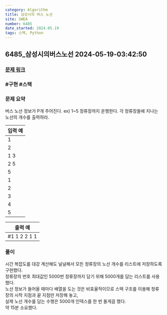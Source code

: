 ```yaml
---
category: Algorithm
title: 삼성시의 버스 노선
site: SWEA
number: 6485
date_started: 2024.05.19
tags: 스택, Python
---
```


## 6485\_삼성시의버스노선 2024-05-19-03:42:50

### [문제 링크](https://swexpertacademy.com/main/code/problem/problemDetail.do?contestProbId=AWczm7QaACgDFAWn)

### #구현 #스택

### 문제 요약

버스 노선 정보가 P개 주어진다. ex) 1~5 정류장까지 운행한다. 각 정류장들에 지나는 노선의 개수를 출력하라.

| 입력 예 |
| ------- |
| 1       |
| 2       |
| 1 3     |
| 2 5     |
| 5       |
| 1       |
| 2       |
| 3       |
| 4       |
| 5       |

| 출력 예      |
| ------------ |
| #1 1 2 2 1 1 |

### 풀이

시간 복잡도를 대강 계산해도 널널해서 모든 정류장의 노선 개수를 리스트에 저장하도록 구현했다.<br>
정류장의 번호 최대값인 5000번 정류장까지 담기 위해 5000개를 담는 리스트를 사용했다.<br>
노선 정보가 들어올 때마다 배열을 도는 것은 비효율적이므로 스택 구조를 이용해 정류장의 시작 지점과 끝 지점만 저장해 놓고,<br>
실제 노선 개수를 담는 수행은 5000개 인덱스를 한 번 돌게끔 했다.<br>
약 15분 소요했다.
